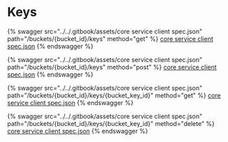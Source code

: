 # Keys

{% swagger src="../../.gitbook/assets/core service client spec.json" path="/buckets/{bucket_id}/keys" method="get" %}
[core service client spec.json](<../../.gitbook/assets/core service client spec.json>)
{% endswagger %}

{% swagger src="../../.gitbook/assets/core service client spec.json" path="/buckets/{bucket_id}/keys" method="post" %}
[core service client spec.json](<../../.gitbook/assets/core service client spec.json>)
{% endswagger %}

{% swagger src="../../.gitbook/assets/core service client spec.json" path="/buckets/{bucket_id}/keys/{bucket_key_id}" method="get" %}
[core service client spec.json](<../../.gitbook/assets/core service client spec.json>)
{% endswagger %}

{% swagger src="../../.gitbook/assets/core service client spec.json" path="/buckets/{bucket_id}/keys/{bucket_key_id}" method="delete" %}
[core service client spec.json](<../../.gitbook/assets/core service client spec.json>)
{% endswagger %}
